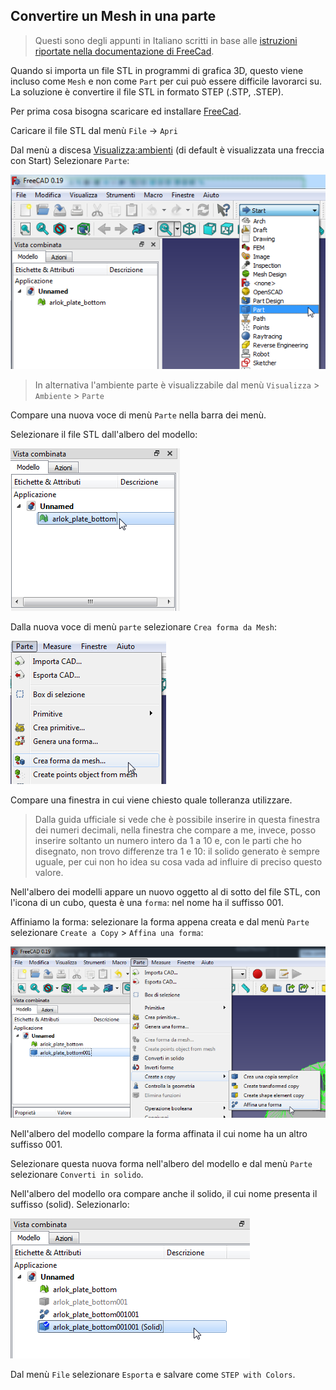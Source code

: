## Convertire un Mesh in una parte

> Questi sono degli appunti in Italiano scritti in base alle [istruzioni riportate nella documentazione di FreeCad](https://wiki.freecadweb.org/Part_ShapeFromMesh).  
  

Quando si importa un file STL in programmi di grafica 3D, questo viene incluso come `Mesh` e non come `Part` per cui può essere difficile lavorarci su. La soluzione è convertire il file STL in formato STEP (.STP, .STEP).  
  

Per prima cosa bisogna scaricare ed installare [FreeCad](https://www.freecadweb.org/).  

Caricare il file STL dal menù `File` -> `Apri`  

Dal menù a discesa [Visualizza:ambienti](https://wiki.freecadweb.org/Std_Workbench/it) (di default è visualizzata una freccia con Start) Selezionare `Parte`:  

![visualizza ambienti](./img/stl2stp_1.png)  

> In alternativa l'ambiente parte è visualizzabile dal menù `Visualizza` > `Ambiente` > `Parte`

Compare una nuova voce di menù `Parte` nella barra dei menù.  

Selezionare il file STL dall'albero del modello:  

![Seleziona file STL](./img/stl2stp_2.png)  

Dalla nuova voce di menù `parte` selezionare `Crea forma da Mesh`:  

![crea forma da mesh](./img/stl2stp_3.png)  

Compare una finestra in cui viene chiesto quale tolleranza utilizzare.  

> Dalla guida ufficiale si vede che è possibile inserire in questa finestra dei numeri decimali, nella finestra che compare a me, invece, posso inserire soltanto un numero intero da 1 a 10 e, con le parti che ho disegnato, non trovo differenze tra 1 e 10: il solido generato è sempre uguale, per cui non ho idea su cosa vada ad influire di preciso questo valore.

Nell'albero dei modelli appare un nuovo oggetto al di sotto del file STL, con l'icona di un cubo, questa è una `forma`: nel nome ha il suffisso 001.  

Affiniamo la forma: selezionare la forma appena creata e dal menù `Parte` selezionare `Create a Copy` > `Affina una forma`:  

![affina una forma](./img/stl2stp_4.png)  

Nell'albero del modello compare la forma affinata il cui nome ha un altro suffisso 001.  

Selezionare questa nuova forma nell'albero del modello e dal menù `Parte` selezionare `Converti in solido`.  

Nell'albero del modello ora compare anche il solido, il cui nome presenta il suffisso (solid). Selezionarlo:  

![solido](./img/stl2stp_5.png)  

Dal menù `File` selezionare `Esporta` e salvare come `STEP with Colors`.